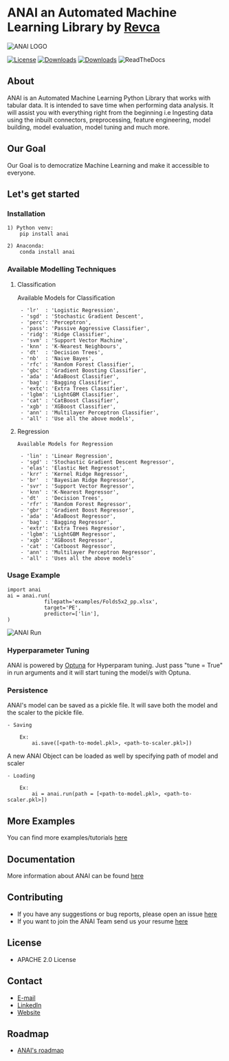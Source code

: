 # ANAI an Automated Machine Learning Library by [Revca](www.revca.io)

![ANAI LOGO](https://revca-assets.s3.ap-south-1.amazonaws.com/Full+version+on+black.jpeg)

[![License](https://img.shields.io/badge/License-Apache%202.0-blue.svg)](https://www.apache.org/licenses/LICENSE-2.0)
[![Downloads](https://static.pepy.tech/personalized-badge/lucifer-ml?period=total&units=international_system&left_color=black&right_color=green&left_text=Total%20Downloads)](https://pepy.tech/project/lucifer-ml)
[![Downloads](https://static.pepy.tech/personalized-badge/lucifer-ml?period=month&units=international_system&left_color=black&right_color=green&left_text=Downloads%20per%20Month)](https://pepy.tech/project/lucifer-ml)
![ReadTheDocs](https://img.shields.io/readthedocs/luciferml?style=plastic)

## About

ANAI is an Automated Machine Learning Python Library that works with tabular data. It is intended to save time when performing data analysis. It will assist you with everything right from the beginning i.e Ingesting data using the inbuilt connectors, preprocessing, feature engineering, model building, model evaluation, model tuning and much more.

## Our Goal

Our Goal is to democratize Machine Learning and make it accessible to everyone.

## Let's get started

### Installation

    1) Python venv:
        pip install anai
    
    2) Anaconda:
        conda install anai

### Available Modelling Techniques

1) Classification

    Available Models for Classification

        - 'lr'  : 'Logistic Regression',
        - 'sgd' : 'Stochastic Gradient Descent',
        - 'perc': 'Perceptron',
        - 'pass': 'Passive Aggressive Classifier',
        - 'ridg': 'Ridge Classifier', 
        - 'svm' : 'Support Vector Machine',
        - 'knn' : 'K-Nearest Neighbours',
        - 'dt'  : 'Decision Trees',
        - 'nb'  : 'Naive Bayes',
        - 'rfc' : 'Random Forest Classifier',
        - 'gbc' : 'Gradient Boosting Classifier',
        - 'ada' : 'AdaBoost Classifier',
        - 'bag' : 'Bagging Classifier',
        - 'extc': 'Extra Trees Classifier',
        - 'lgbm': 'LightGBM Classifier',
        - 'cat' : 'CatBoost Classifier',
        - 'xgb' : 'XGBoost Classifier',
        - 'ann' : 'Multilayer Perceptron Classifier',
        - 'all' : 'Use all the above models',

2) Regression

       Available Models for Regression

        - 'lin' : 'Linear Regression',
        - 'sgd' : 'Stochastic Gradient Descent Regressor',
        - 'elas': 'Elastic Net Regressot',
        - 'krr' : 'Kernel Ridge Regressor',
        - 'br'  : 'Bayesian Ridge Regressor',
        - 'svr' : 'Support Vector Regressor',
        - 'knn' : 'K-Nearest Regressor',
        - 'dt'  : 'Decision Trees',
        - 'rfr' : 'Random Forest Regressor',
        - 'gbr' : 'Gradient Boost Regressor',
        - 'ada' : 'AdaBoost Regressor',
        - 'bag' : 'Bagging Regressor',
        - 'extr': 'Extra Trees Regressor',
        - 'lgbm': 'LightGBM Regressor',
        - 'xgb' : 'XGBoost Regressor',
        - 'cat' : 'Catboost Regressor',
        - 'ann' : 'Multilayer Perceptron Regressor',
        - 'all' : 'Uses all the above models'

### Usage Example

    import anai
    ai = anai.run(
                filepath='examples/Folds5x2_pp.xlsx', 
                target='PE',
                predictor=['lin'],
    )

![ANAI Run](https://revca-assets.s3.ap-south-1.amazonaws.com/anai_run_example.png)

### Hyperparameter Tuning

ANAI is powered by [Optuna](https://github.com/optuna/optuna) for Hyperparam tuning. Just pass "tune = True" in run arguments and it will start tuning the model/s with Optuna.

### Persistence

ANAI's model can be saved as a pickle file. It will save both the model and the scaler to the pickle file.

    - Saving

        Ex: 
            ai.save([<path-to-model.pkl>, <path-to-scaler.pkl>])

A new ANAI Object can be loaded as well by specifying path of model and scaler

    - Loading

        Ex: 
            ai = anai.run(path = [<path-to-model.pkl>, <path-to-scaler.pkl>])

## More Examples

You can find more examples/tutorials [here](<placeholder>)

## Documentation

More information about ANAI can be found [here](<placeholder>)

## Contributing

- If you have any suggestions or bug reports, please open an issue [here](https://github.com/Revca-ANAI/ANAI/issues)
- If you want to join the ANAI Team send us your resume [here](mailto:careers@revca.io)

## License

- APACHE 2.0 License

## Contact

- [E-mail](mailto:info@anai.io)
- [LinkedIn](https://www.linkedin.com/company/revca/)
- [Website](https://www.anai.io/)

## Roadmap

- [ANAI's roadmap](<placeholder>)
